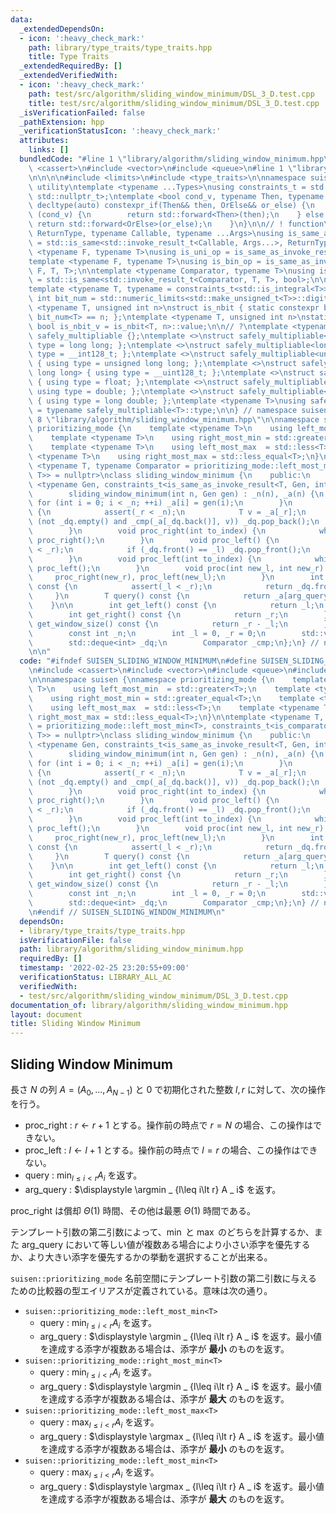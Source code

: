 ```yaml
---
data:
  _extendedDependsOn:
  - icon: ':heavy_check_mark:'
    path: library/type_traits/type_traits.hpp
    title: Type Traits
  _extendedRequiredBy: []
  _extendedVerifiedWith:
  - icon: ':heavy_check_mark:'
    path: test/src/algorithm/sliding_window_minimum/DSL_3_D.test.cpp
    title: test/src/algorithm/sliding_window_minimum/DSL_3_D.test.cpp
  _isVerificationFailed: false
  _pathExtension: hpp
  _verificationStatusIcon: ':heavy_check_mark:'
  attributes:
    links: []
  bundledCode: "#line 1 \"library/algorithm/sliding_window_minimum.hpp\"\n\n\n\n#include\
    \ <cassert>\n#include <vector>\n#include <queue>\n#line 1 \"library/type_traits/type_traits.hpp\"\
    \n\n\n\n#include <limits>\n#include <type_traits>\n\nnamespace suisen {\n// !\
    \ utility\ntemplate <typename ...Types>\nusing constraints_t = std::enable_if_t<std::conjunction_v<Types...>,\
    \ std::nullptr_t>;\ntemplate <bool cond_v, typename Then, typename OrElse>\nconstexpr\
    \ decltype(auto) constexpr_if(Then&& then, OrElse&& or_else) {\n    if constexpr\
    \ (cond_v) {\n        return std::forward<Then>(then);\n    } else {\n       \
    \ return std::forward<OrElse>(or_else);\n    }\n}\n\n// ! function\ntemplate <typename\
    \ ReturnType, typename Callable, typename ...Args>\nusing is_same_as_invoke_result\
    \ = std::is_same<std::invoke_result_t<Callable, Args...>, ReturnType>;\ntemplate\
    \ <typename F, typename T>\nusing is_uni_op = is_same_as_invoke_result<T, F, T>;\n\
    template <typename F, typename T>\nusing is_bin_op = is_same_as_invoke_result<T,\
    \ F, T, T>;\n\ntemplate <typename Comparator, typename T>\nusing is_comparator\
    \ = std::is_same<std::invoke_result_t<Comparator, T, T>, bool>;\n\n// ! integral\n\
    template <typename T, typename = constraints_t<std::is_integral<T>>>\nconstexpr\
    \ int bit_num = std::numeric_limits<std::make_unsigned_t<T>>::digits;\ntemplate\
    \ <typename T, unsigned int n>\nstruct is_nbit { static constexpr bool value =\
    \ bit_num<T> == n; };\ntemplate <typename T, unsigned int n>\nstatic constexpr\
    \ bool is_nbit_v = is_nbit<T, n>::value;\n\n// ?\ntemplate <typename T>\nstruct\
    \ safely_multipliable {};\ntemplate <>\nstruct safely_multipliable<int> { using\
    \ type = long long; };\ntemplate <>\nstruct safely_multipliable<long long> { using\
    \ type = __int128_t; };\ntemplate <>\nstruct safely_multipliable<unsigned int>\
    \ { using type = unsigned long long; };\ntemplate <>\nstruct safely_multipliable<unsigned\
    \ long long> { using type = __uint128_t; };\ntemplate <>\nstruct safely_multipliable<float>\
    \ { using type = float; };\ntemplate <>\nstruct safely_multipliable<double> {\
    \ using type = double; };\ntemplate <>\nstruct safely_multipliable<long double>\
    \ { using type = long double; };\ntemplate <typename T>\nusing safely_multipliable_t\
    \ = typename safely_multipliable<T>::type;\n\n} // namespace suisen\n\n\n#line\
    \ 8 \"library/algorithm/sliding_window_minimum.hpp\"\n\nnamespace suisen {\nnamespace\
    \ prioritizing_mode {\n    template <typename T>\n    using left_most_min  = std::greater<T>;\n\
    \    template <typename T>\n    using right_most_min = std::greater_equal<T>;\n\
    \    template <typename T>\n    using left_most_max  = std::less<T>;\n    template\
    \ <typename T>\n    using right_most_max = std::less_equal<T>;\n}\n\ntemplate\
    \ <typename T, typename Comparator = prioritizing_mode::left_most_min<T>, constraints_t<is_comparator<Comparator,\
    \ T>> = nullptr>\nclass sliding_window_minimum {\n    public:\n        template\
    \ <typename Gen, constraints_t<is_same_as_invoke_result<T, Gen, int>> = nullptr>\n\
    \        sliding_window_minimum(int n, Gen gen) : _n(n), _a(n) {\n           \
    \ for (int i = 0; i < _n; ++i) _a[i] = gen(i);\n        }\n        void proc_right()\
    \ {\n            assert(_r < _n);\n            T v = _a[_r];\n            while\
    \ (not _dq.empty() and _cmp(_a[_dq.back()], v)) _dq.pop_back();\n            _dq.push_back(_r++);\n\
    \        }\n        void proc_right(int to_index) {\n            while (_r < to_index)\
    \ proc_right();\n        }\n        void proc_left() {\n            assert(_l\
    \ < _r);\n            if (_dq.front() == _l) _dq.pop_front();\n            ++_l;\n\
    \        }\n        void proc_left(int to_index) {\n            while (_l < to_index)\
    \ proc_left();\n        }\n        void proc(int new_l, int new_r) {\n       \
    \     proc_right(new_r), proc_left(new_l);\n        }\n        int arg_query()\
    \ const {\n            assert(_l < _r);\n            return _dq.front();\n   \
    \     }\n        T query() const {\n            return _a[arg_query()];\n    \
    \    }\n\n        int get_left() const {\n            return _l;\n        }\n\
    \        int get_right() const {\n            return _r;\n        }\n        int\
    \ get_window_size() const {\n            return _r - _l;\n        }\n    private:\n\
    \        const int _n;\n        int _l = 0, _r = 0;\n        std::vector<T> _a;\n\
    \        std::deque<int> _dq;\n        Comparator _cmp;\n};\n} // namespace suisen\n\
    \n\n"
  code: "#ifndef SUISEN_SLIDING_WINDOW_MINIMUM\n#define SUISEN_SLIDING_WINDOW_MINIMUM\n\
    \n#include <cassert>\n#include <vector>\n#include <queue>\n#include \"library/type_traits/type_traits.hpp\"\
    \n\nnamespace suisen {\nnamespace prioritizing_mode {\n    template <typename\
    \ T>\n    using left_most_min  = std::greater<T>;\n    template <typename T>\n\
    \    using right_most_min = std::greater_equal<T>;\n    template <typename T>\n\
    \    using left_most_max  = std::less<T>;\n    template <typename T>\n    using\
    \ right_most_max = std::less_equal<T>;\n}\n\ntemplate <typename T, typename Comparator\
    \ = prioritizing_mode::left_most_min<T>, constraints_t<is_comparator<Comparator,\
    \ T>> = nullptr>\nclass sliding_window_minimum {\n    public:\n        template\
    \ <typename Gen, constraints_t<is_same_as_invoke_result<T, Gen, int>> = nullptr>\n\
    \        sliding_window_minimum(int n, Gen gen) : _n(n), _a(n) {\n           \
    \ for (int i = 0; i < _n; ++i) _a[i] = gen(i);\n        }\n        void proc_right()\
    \ {\n            assert(_r < _n);\n            T v = _a[_r];\n            while\
    \ (not _dq.empty() and _cmp(_a[_dq.back()], v)) _dq.pop_back();\n            _dq.push_back(_r++);\n\
    \        }\n        void proc_right(int to_index) {\n            while (_r < to_index)\
    \ proc_right();\n        }\n        void proc_left() {\n            assert(_l\
    \ < _r);\n            if (_dq.front() == _l) _dq.pop_front();\n            ++_l;\n\
    \        }\n        void proc_left(int to_index) {\n            while (_l < to_index)\
    \ proc_left();\n        }\n        void proc(int new_l, int new_r) {\n       \
    \     proc_right(new_r), proc_left(new_l);\n        }\n        int arg_query()\
    \ const {\n            assert(_l < _r);\n            return _dq.front();\n   \
    \     }\n        T query() const {\n            return _a[arg_query()];\n    \
    \    }\n\n        int get_left() const {\n            return _l;\n        }\n\
    \        int get_right() const {\n            return _r;\n        }\n        int\
    \ get_window_size() const {\n            return _r - _l;\n        }\n    private:\n\
    \        const int _n;\n        int _l = 0, _r = 0;\n        std::vector<T> _a;\n\
    \        std::deque<int> _dq;\n        Comparator _cmp;\n};\n} // namespace suisen\n\
    \n#endif // SUISEN_SLIDING_WINDOW_MINIMUM\n"
  dependsOn:
  - library/type_traits/type_traits.hpp
  isVerificationFile: false
  path: library/algorithm/sliding_window_minimum.hpp
  requiredBy: []
  timestamp: '2022-02-25 23:20:55+09:00'
  verificationStatus: LIBRARY_ALL_AC
  verifiedWith:
  - test/src/algorithm/sliding_window_minimum/DSL_3_D.test.cpp
documentation_of: library/algorithm/sliding_window_minimum.hpp
layout: document
title: Sliding Window Minimum
---
```

## Sliding Window Minimum

長さ $N$ の列 $A=(A_0,\ldots, A_{N-1})$ と $0$ で初期化された整数 $l,r$ に対して、次の操作を行う。

- $\mathrm{proc\_right}$ : $r\leftarrow r + 1$ とする。操作前の時点で $r=N$ の場合、この操作はできない。
- $\mathrm{proc\_left}$ : $l\leftarrow l + 1$ とする。操作前の時点で $l=r$ の場合、この操作はできない。
- $\mathrm{query}$ : $\displaystyle \min _ {l\leq i\lt r} A _ i$ を返す。
- $\mathrm{arg\_query}$ : $\displaystyle \argmin _ {l\leq i\lt r} A _ i$ を返す。

$\mathrm{proc\_right}$ は償却 $\Theta(1)$ 時間、その他は最悪 $\Theta(1)$ 時間である。

テンプレート引数の第二引数によって、$\min$ と $\max$ のどちらを計算するか、また $\mathrm{arg\_query}$ において等しい値が複数ある場合により小さい添字を優先するか、より大きい添字を優先するかの挙動を選択することが出来る。

`suisen::prioritizing_mode` 名前空間にテンプレート引数の第二引数に与えるための比較器の型エイリアスが定義されている。意味は次の通り。

- `suisen::prioritizing_mode::left_most_min<T>`
  - $\mathrm{query}$ : $\displaystyle \min _ {l\leq i\lt r} A _ i$ を返す。
  - $\mathrm{arg\_query}$ : $\displaystyle \argmin _ {l\leq i\lt r} A _ i$ を返す。最小値を達成する添字が複数ある場合は、添字が __最小__ のものを返す。
- `suisen::prioritizing_mode::right_most_min<T>`
  - $\mathrm{query}$ : $\displaystyle \min _ {l\leq i\lt r} A _ i$ を返す。
  - $\mathrm{arg\_query}$ : $\displaystyle \argmin _ {l\leq i\lt r} A _ i$ を返す。最小値を達成する添字が複数ある場合は、添字が __最大__ のものを返す。
- `suisen::prioritizing_mode::left_most_max<T>`
  - $\mathrm{query}$ : $\displaystyle \max _ {l\leq i\lt r} A _ i$ を返す。
  - $\mathrm{arg\_query}$ : $\displaystyle \argmax _ {l\leq i\lt r} A _ i$ を返す。最小値を達成する添字が複数ある場合は、添字が __最小__ のものを返す。
- `suisen::prioritizing_mode::left_most_min<T>`
  - $\mathrm{query}$ : $\displaystyle \max _ {l\leq i\lt r} A _ i$ を返す。
  - $\mathrm{arg\_query}$ : $\displaystyle \argmax _ {l\leq i\lt r} A _ i$ を返す。最小値を達成する添字が複数ある場合は、添字が __最大__ のものを返す。
